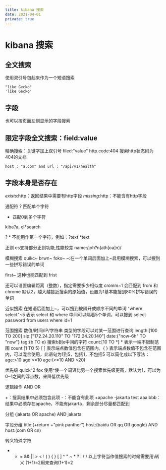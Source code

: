 ```yaml
---
title: kibana 搜索
date: 2021-04-01
private: true
---
```

# kibana 搜索
## 全文搜索
使用双引号包起来作为一个短语搜索

    "like Gecko"
    'like Gecko'


## 字段
也可以按页面左侧显示的字段搜索

## 限定字段全文搜索：field:value
精确搜索：关键字加上双引号 filed:"value"
http.code:404 搜索http状态码为404的文档

    host : "a.com" and url : "/api/v1/health"

## 字段本身是否存在
_exists_:http：返回结果中需要有http字段
_missing_:http：不能含有http字段

通配符
? 匹配单个字符
* 匹配0到多个字符

kiba?a, el*search

? * 不能用作第一个字符，例如：?text *text

正则
es支持部分正则功能,性能较差
name:/joh?n(ath[oa]n)/

模糊搜索
quikc~ brwn~ foks~
~:在一个单词后面加上~启用模糊搜索，可以搜到一些拼写错误的单词

first~ 这种也能匹配到 frist

还可以设置编辑距离（整数），指定需要多少相似度
cromm~1 会匹配到 from 和 chrome
默认2，越大越接近搜索的原始值，设置为1基本能搜到80%拼写错误的单词

近似搜索
在短语后面加上~，可以搜到被隔开或顺序不同的单词
"where select"~5 表示 select 和 where 中间可以隔着5个单词，可以搜到 select password from users where id=1

范围搜索
数值/时间/IP/字符串 类型的字段可以对某一范围进行查询
length:[100 TO 200]
sip:["172.24.20.110" TO "172.24.20.140"]
date:{"now-6h" TO "now"}
tag:{b TO e} 搜索b到e中间的字符
count:[10 TO *] * 表示一端不限制范围
count:[1 TO 5} [ ] 表示端点数值包含在范围内，{ } 表示端点数值不包含在范围内，可以混合使用，此语句为1到5，包括1，不包括5
可以简化成以下写法：
age:>10
age:<=10
age:(>=10 AND <20)

优先级
quick^2 fox
使用^使一个词语比另一个搜索优先级更高，默认为1，可以为0~1之间的浮点数，来降低优先级

逻辑操作
AND
OR

+：搜索结果中必须包含此项
-：不能含有此项
+apache -jakarta test aaa bbb：结果中必须存在apache，不能有jakarta，剩余部分尽量都匹配到

分组
(jakarta OR apache) AND jakarta

字段分组
title:(+return +"pink panther")
host:(baidu OR qq OR google) AND host:(com OR cn)

转义特殊字符
+ - = && || > < ! ( ) { } [ ] ^ " ~ * ? : \ /
以上字符当作值搜索的时候需要用\转义
\(1\+1\)\=2用来查询(1+1)=2

